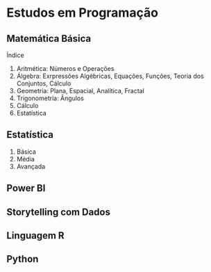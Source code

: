 # Estudos em Programação

## Matemática Básica

Índice
1. Aritmética: Números e Operações
3. Álgebra: Exrpressões Algébricas, Equações, Funções, Teoria dos Conjuntos, Cálculo
4. Geometria: Plana, Espacial, Analítica, Fractal
5. Trigonometria: Ângulos
6. Cálculo
7. Estatística

## Estatística
1. Básica
2. Média
3. Avançada

## Power BI

## Storytelling com Dados

## Linguagem R

## Python
